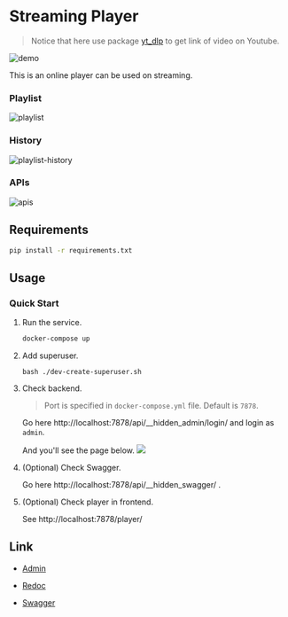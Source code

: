 # Streaming Player

> Notice that here use package [yt_dlp](https://github.com/yt-dlp/yt-dlp) to get link of video on Youtube.

![demo](https://user-images.githubusercontent.com/10178964/232607234-aaa30618-3060-4823-9689-1dd20079d10b.png)

This is an online player can be used on streaming.

### Playlist

![playlist](https://user-images.githubusercontent.com/10178964/213933850-a9dfa041-7d69-4600-8e18-b8b71f026157.png)

### History

![playlist-history](https://user-images.githubusercontent.com/10178964/213933824-d1545650-901a-4934-a0ea-3cde8ae7b311.png)

### APIs

![apis](https://user-images.githubusercontent.com/10178964/214282464-f4de87b8-ae31-4ed5-9050-b10cb8afa090.png)

## Requirements

```bash
pip install -r requirements.txt
```

## Usage

### Quick Start

1. Run the service.

   ```bat
   docker-compose up
   ```

2. Add superuser.

   ```
   bash ./dev-create-superuser.sh
   ```

3. Check backend.

   > Port is specified in `docker-compose.yml` file. Default is `7878`.

   Go here http://localhost:7878/api/__hidden_admin/login/ and login as `admin`.
   
   And you'll see the page below.
   ![](https://user-images.githubusercontent.com/10178964/218362625-839d20df-8350-4082-a25f-501cad8824d8.png)

4. (Optional) Check Swagger.

   Go here http://localhost:7878/api/__hidden_swagger/ .

5. (Optional) Check player in frontend.

   See http://localhost:7878/player/


## Link

- [Admin](http://localhost:7878/api/__hidden_admin)

- [Redoc](http://localhost:7878/api/__hidden_redoc)

- [Swagger](http://localhost:7878/api/__hidden_swagger)
